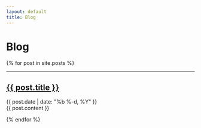 ```yaml
---
layout: default
title: Blog
---
```

# Blog

{% for post in site.posts %}

<article class='post'>
  <hr/>
  <h1 class='post-title'>
    <a href="{{ site.url }}{{ site.baseurl }}{{ post.url }}">
      {{ post.title }}
    </a>
  </h1>
  <div class="post-date">{{ post.date | date: "%b %-d, %Y" }}</div>
  {{ post.content }}
</article>

{% endfor %}

